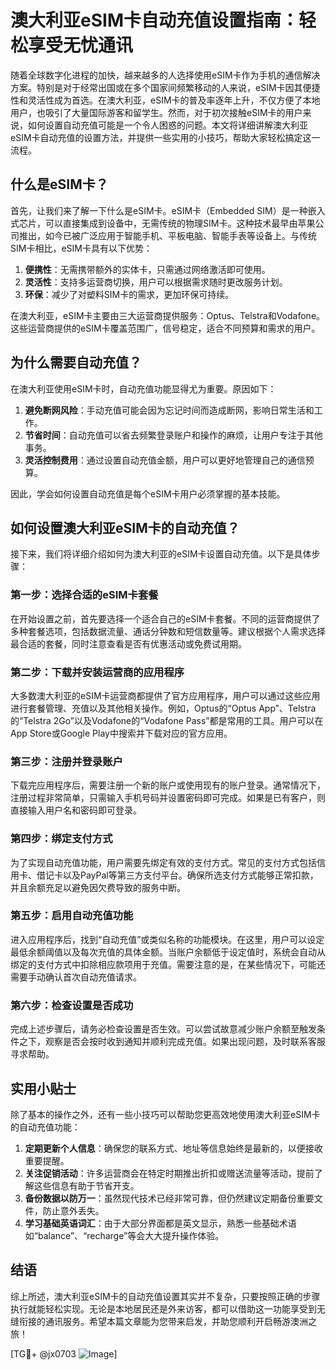 # 澳大利亚eSIM卡自动充值设置指南：轻松享受无忧通讯

随着全球数字化进程的加快，越来越多的人选择使用eSIM卡作为手机的通信解决方案。特别是对于经常出国或在多个国家间频繁移动的人来说，eSIM卡因其便捷性和灵活性成为首选。在澳大利亚，eSIM卡的普及率逐年上升，不仅方便了本地用户，也吸引了大量国际游客和留学生。然而，对于初次接触eSIM卡的用户来说，如何设置自动充值可能是一个令人困惑的问题。本文将详细讲解澳大利亚eSIM卡自动充值的设置方法，并提供一些实用的小技巧，帮助大家轻松搞定这一流程。

## 什么是eSIM卡？

首先，让我们来了解一下什么是eSIM卡。eSIM卡（Embedded SIM）是一种嵌入式芯片，可以直接集成到设备中，无需传统的物理SIM卡。这种技术最早由苹果公司推出，如今已被广泛应用于智能手机、平板电脑、智能手表等设备上。与传统SIM卡相比，eSIM卡具有以下优势：

1. **便携性**：无需携带额外的实体卡，只需通过网络激活即可使用。
2. **灵活性**：支持多运营商切换，用户可以根据需求随时更改服务计划。
3. **环保**：减少了对塑料SIM卡的需求，更加环保可持续。

在澳大利亚，eSIM卡主要由三大运营商提供服务：Optus、Telstra和Vodafone。这些运营商提供的eSIM卡覆盖范围广，信号稳定，适合不同预算和需求的用户。

## 为什么需要自动充值？

在澳大利亚使用eSIM卡时，自动充值功能显得尤为重要。原因如下：

1. **避免断网风险**：手动充值可能会因为忘记时间而造成断网，影响日常生活和工作。
2. **节省时间**：自动充值可以省去频繁登录账户和操作的麻烦，让用户专注于其他事务。
3. **灵活控制费用**：通过设置自动充值金额，用户可以更好地管理自己的通信预算。

因此，学会如何设置自动充值是每个eSIM卡用户必须掌握的基本技能。

## 如何设置澳大利亚eSIM卡的自动充值？

接下来，我们将详细介绍如何为澳大利亚的eSIM卡设置自动充值。以下是具体步骤：

### 第一步：选择合适的eSIM卡套餐

在开始设置之前，首先要选择一个适合自己的eSIM卡套餐。不同的运营商提供了多种套餐选项，包括数据流量、通话分钟数和短信数量等。建议根据个人需求选择最合适的套餐，同时注意查看是否有优惠活动或免费试用期。

### 第二步：下载并安装运营商的应用程序

大多数澳大利亚的eSIM卡运营商都提供了官方应用程序，用户可以通过这些应用进行套餐管理、充值以及其他相关操作。例如，Optus的“Optus App”、Telstra的“Telstra 2Go”以及Vodafone的“Vodafone Pass”都是常用的工具。用户可以在App Store或Google Play中搜索并下载对应的官方应用。

### 第三步：注册并登录账户

下载完应用程序后，需要注册一个新的账户或使用现有的账户登录。通常情况下，注册过程非常简单，只需输入手机号码并设置密码即可完成。如果是已有客户，则直接输入用户名和密码即可登录。

### 第四步：绑定支付方式

为了实现自动充值功能，用户需要先绑定有效的支付方式。常见的支付方式包括信用卡、借记卡以及PayPal等第三方支付平台。确保所选支付方式能够正常扣款，并且余额充足以避免因欠费导致的服务中断。

### 第五步：启用自动充值功能

进入应用程序后，找到“自动充值”或类似名称的功能模块。在这里，用户可以设定最低余额阈值以及每次充值的具体金额。当账户余额低于设定值时，系统会自动从绑定的支付方式中扣除相应款项用于充值。需要注意的是，在某些情况下，可能还需要手动确认首次自动充值请求。

### 第六步：检查设置是否成功

完成上述步骤后，请务必检查设置是否生效。可以尝试故意减少账户余额至触发条件之下，观察是否会按时收到通知并顺利完成充值。如果出现问题，及时联系客服寻求帮助。

## 实用小贴士

除了基本的操作之外，还有一些小技巧可以帮助您更高效地使用澳大利亚eSIM卡的自动充值功能：

1. **定期更新个人信息**：确保您的联系方式、地址等信息始终是最新的，以便接收重要提醒。
2. **关注促销活动**：许多运营商会在特定时期推出折扣或赠送流量等活动，提前了解这些信息有助于节省开支。
3. **备份数据以防万一**：虽然现代技术已经非常可靠，但仍然建议定期备份重要文件，防止意外丢失。
4. **学习基础英语词汇**：由于大部分界面都是英文显示，熟悉一些基础术语如“balance”、“recharge”等会大大提升操作体验。

## 结语

综上所述，澳大利亚eSIM卡的自动充值设置其实并不复杂，只要按照正确的步骤执行就能轻松实现。无论是本地居民还是外来访客，都可以借助这一功能享受到无缝衔接的通讯服务。希望本篇文章能为您带来启发，并助您顺利开启畅游澳洲之旅！

[TG💪+ @jx0703 ![Image](https://github.com/user-attachments/assets/dbca1d08-cadb-493c-b0ec-ad6f7a83f270)]